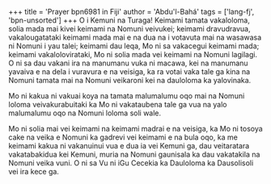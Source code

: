 +++
title = 'Prayer bpn6981 in Fiji'
author = 'Abdu'l-Bahá'
tags = ['lang-fj', 'bpn-unsorted']
+++
O i Kemuni na Turaga! Keimami tamata vakaloloma, solia mada mai kivei keimami na Nomuni veivukei; keimami dravudravua, vakalougatataki keimami mada mai e na dua na i votavuta mai na wasawasa ni Nomuni i yau talei; keimami dau leqa, Mo ni sa vakacegui keimami mada; keimami vakalolovirataki, Mo ni solia mada vei keimami na Nomuni lagilagi. O ni sa dau vakani ira na manumanu vuka ni macawa, kei na manumanu yavaiva e na dela i vuravura e na veisiga, ka ra votai vaka tale ga kina na Nomuni tamata mai na Nomuni veikaroni kei na dauloloma ka yalovinaka.

Mo ni kakua ni vakuai koya na tamata malumalumu oqo mai na Nomuni loloma veivakurabuitaki ka Mo ni vakataubena tale ga vua na yalo malumalumu oqo na Nomuni loloma soli wale.

Mo ni solia mai vei keimami na keimami madrai e na veisiga, ka Mo ni tosoya cake na veika e Nomuni ka gadrevi vei keimami e na bula oqo, ka me keimami kakua ni vakanuinui vua e dua ia vei Kemuni ga, dau veitaratara vakatabakidua kei Kemuni, muria na Nomuni gaunisala ka dau vakatakila na Nomuni veika vuni. O ni sa Vu ni iGu Cecekia ka Dauloloma ka Dausolisoli vei ira kece ga.
